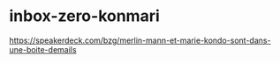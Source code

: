 # inbox-zero-konmari
https://speakerdeck.com/bzg/merlin-mann-et-marie-kondo-sont-dans-une-boite-demails
